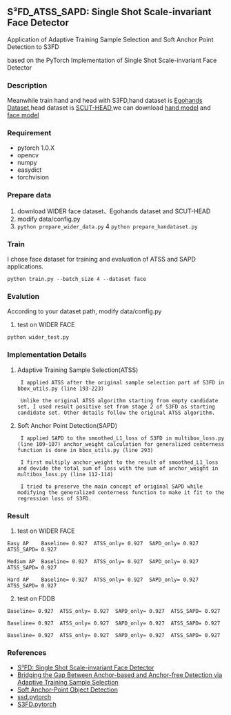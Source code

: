 ## S³FD_ATSS_SAPD: Single Shot Scale-invariant Face Detector ##
Application of Adaptive Training Sample Selection and Soft Anchor Point Detection to S3FD

based on the PyTorch Implementation of Single Shot Scale-invariant Face Detector

### Description
Meanwhile train hand and head with S3FD,hand dataset is [Egohands Dataset](http://vision.soic.indiana.edu/projects/egohands/),head dataset is [SCUT-HEAD](https://github.com/HCIILAB/SCUT-HEAD-Dataset-Release),we can download [hand model](https://pan.baidu.com/s/1_d4HqioBJknGj2ypwtYaXg) and [face model](https://pan.baidu.com/s/1epyTAUc6qSt3oZ7veK4oEw)

### Requirement
* pytorch 1.0.X 
* opencv 
* numpy 
* easydict
* torchvision

### Prepare data 
1. download WIDER face dataset、Egohands dataset and SCUT-HEAD
2. modify data/config.py 
3. ``` python prepare_wider_data.py ```
4 ``` python prepare_handataset.py ```


### Train
I chose face dataset for training and evaluation of ATSS and SAPD applications.
``` 
python train.py --batch_size 4 --dataset face
``` 

### Evalution
According to your dataset path, modify data/config.py 

1. test on WIDER FACE 
```
python wider_test.py
```

### Implementation Details
1. Adaptive Training Sample Selection(ATSS)

        I applied ATSS after the original sample selection part of S3FD in bbox_utils.py (line 193-223)

        Unlike the original ATSS algorithm starting from empty candidate set, I used result positive set from stage 2 of S3FD as starting candidate set. Other details follow the original ATSS algorithm.

2. Soft Anchor Point Detection(SAPD)

        I applied SAPD to the smoothed_L1_loss of S3FD in multibox_loss.py (line 109-107) anchor_weight calculation for generalized centerness function is done in bbox_utils.py (line 293)

        I first multiply anchor_weight to the result of smoothed_L1_loss and devide the total sum of loss with the sum of anchor_weight in multibox_loss.py (line 112-114)

        I tried to preserve the main concept of original SAPD while modifying the generalized centerness function to make it fit to the regression loss of S3FD.


### Result
1. test on WIDER FACE 
```
Easy AP    Baseline= 0.927  ATSS_only= 0.927  SAPD_only= 0.927  ATSS_SAPD= 0.927
    
Medium AP  Baseline= 0.927  ATSS_only= 0.927  SAPD_only= 0.927  ATSS_SAPD= 0.927
    
Hard AP    Baseline= 0.927  ATSS_only= 0.927  SAPD_only= 0.927  ATSS_SAPD= 0.927
```

2. test on FDDB
```
Baseline= 0.927  ATSS_only= 0.927  SAPD_only= 0.927  ATSS_SAPD= 0.927
    
Baseline= 0.927  ATSS_only= 0.927  SAPD_only= 0.927  ATSS_SAPD= 0.927
    
Baseline= 0.927  ATSS_only= 0.927  SAPD_only= 0.927  ATSS_SAPD= 0.927
```    




### References
* [S³FD: Single Shot Scale-invariant Face Detector](https://arxiv.org/abs/1708.05237)
* [Bridging the Gap Between Anchor-based and Anchor-free Detection via Adaptive Training Sample Selection](https://arxiv.org/abs/1912.02424)
* [Soft Anchor-Point Object Detection](https://arxiv.org/abs/1911.12448)
* [ssd.pytorch](https://github.com/amdegroot/ssd.pytorch)
* [S3FD.pytorch](https://github.com/yxlijun/S3FD.pytorch)